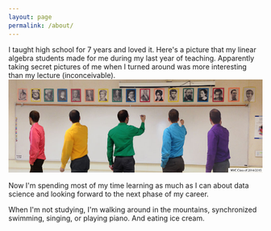 ```yaml
---
layout: page
permalink: /about/
---
```

I taught high school for 7 years and loved it. Here's a picture that my linear algebra students made for me during my last year of teaching. Apparently taking secret pictures of me when I turned around was more interesting than my lecture (inconceivable).
![Me teaching class](/images/TeachingMVC.jpg)

Now I'm spending most of my time learning as much as I can about data science and looking forward to the next phase of my career.

When I'm not studying, I'm walking around in the mountains, synchronized swimming, singing, or playing piano. And eating ice cream.